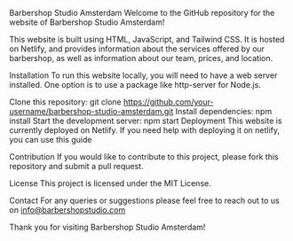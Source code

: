 Barbershop Studio Amsterdam
Welcome to the GitHub repository for the website of Barbershop Studio Amsterdam!

This website is built using HTML, JavaScript, and Tailwind CSS. It is hosted on Netlify, and provides information about the services offered by our barbershop, as well as information about our team, prices, and location.

Installation
To run this website locally, you will need to have a web server installed. One option is to use a package like http-server for Node.js.

Clone this repository: git clone https://github.com/your-username/barbershop-studio-amsterdam.git
Install dependencies: npm install
Start the development server: npm start
Deployment
This website is currently deployed on Netlify. If you need help with deploying it on netlify, you can use this guide

Contribution
If you would like to contribute to this project, please fork this repository and submit a pull request.

License
This project is licensed under the MIT License.

Contact
For any queries or suggestions please feel free to reach out to us on info@barbershopstudio.com

Thank you for visiting Barbershop Studio Amsterdam!
